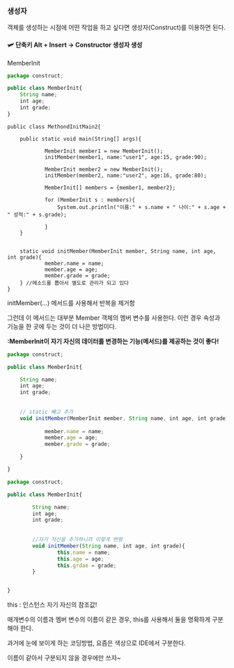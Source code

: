 ### 생성자

객체를 생성하는 시점에 어떤 작업을 하고 싶다면 생성자(Construct)를 이용하면 된다.

#### 🛩️ 단축키 Alt + Insert -> Constructor 생성자 생성
MemberInit
```jsx
package construct;

public class MemberInit{
	String name;
	int age;
	int grade;
}
```

```
public class MethondInitMain2{

	public static void main(String[] args){
	
			MemberInit member1 = new MemberInit();
			initMember(member1, name:"user1", age:15, grade:90);
			
			MemberInit member2 = new MemberInit();
			initMember(member2, name:"user2", age:16, grade:80);
			
			MemberInit[] members = {member1, member2};
			
			for (MemberInit s : members){
				System.out.println("이름:" + s.name + " 나이:" + s.age + " 성적:" + s.grade);
			
			}
	}
	
	
	static void initMember(MemberInit member, String name, int age, int grade){
			member.name = name;
			member.age = age;
			member.grade = grade;
	} //메소드를 뽑아서 별도로 관리가 되고 있다
}
```


initMember(…) 메서드를 사용해서 반복을 제거함

그런데 이 메서드는 대부분 Member 객체의 멤버 변수를 사용한다. 이런 경우 속성과 기능을 한 곳에 두는 것이 더 나은 방법이다.

<b>:MemberInit이 자기 자신의 데이터를 변경하는 기능(메서드)를 제공하는 것이 좋다!</b>

```jsx
package construct;

public class MemberInit{

	String name;
	int age;
	int grade;
	
	
	// static 빼고 추가
	void initMember(MemberInit member, String name, int age, int grade){
	
			member.name = name;
			member.age = age;
			member.grade = grade;

	}

}
```


```jsx
package construct;

public class MemberInit{

		String name;
		int age;
		int grade;
		
		
		//자기 자신을 추가하니까 이렇게 변형
		void initMember(String name, int age, int grade){
				this.name = name;
				this.age = age;
				this.grdae = grade;
		}


}
```



this : 인스턴스 자기 자신의 참조값!

매개변수의 이름과 멤버 변수의 이름이 같은 경우, this를 사용해서 둘을 명확하게 구분해야 한다.

과거에 눈에 보이게 하는 코딩방법, 요즘은 색상으로 IDE에서 구분한다.

이름이 같아서 구분되지 않을 경우에만 쓰자~
